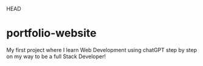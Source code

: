 HEAD
<!-- Project Description -->
# portfolio-website
My first project where I learn Web Development using chatGPT step by step on my way to be a full Stack Developer!

